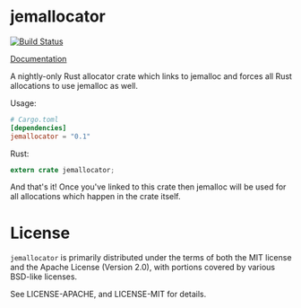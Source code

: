 # jemallocator

[![Build Status](https://travis-ci.org/alexcrichton/jemallocator.svg?branch=master)](https://travis-ci.org/alexcrichton/jemallocator)

[Documentation](https://docs.rs/jemallocator)

A nightly-only Rust allocator crate which links to jemalloc and forces all Rust
allocations to use jemalloc as well.

Usage:

```toml
# Cargo.toml
[dependencies]
jemallocator = "0.1"
```

Rust:

```rust
extern crate jemallocator;
```

And that's it! Once you've linked to this crate then jemalloc will be used for
all allocations which happen in the crate itself.

# License

`jemallocator` is primarily distributed under the terms of both the MIT license
and the Apache License (Version 2.0), with portions covered by various BSD-like
licenses.

See LICENSE-APACHE, and LICENSE-MIT for details.
